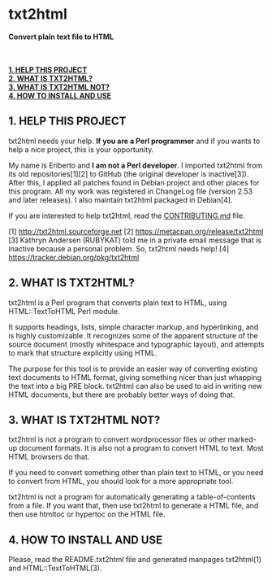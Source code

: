 # txt2html
**Convert plain text file to HTML**


<br><br>
**[1. HELP THIS PROJECT](https://github.com/Francicoria/txt2html/blob/master/README.md#1-help-this-project)**<br>
**[2. WHAT IS TXT2HTML?](https://github.com/Francicoria/txt2html/blob/master/README.md#2-what-is-txt2html)**<br>
**[3. WHAT IS TXT2HTML NOT?](https://github.com/Francicoria/txt2html/blob/master/README.md#3-what-is-txt2html-not)**<br>
**[4. HOW TO INSTALL AND USE](https://github.com/Francicoria/txt2html/blob/master/README.md#4-how-to-install-and-use)**<br>



## 1. HELP THIS PROJECT

txt2html needs your help. **If you are a Perl programmer** and if you wants
to help a nice project, this is your opportunity.

My name is Eriberto and **I am not a Perl developer**. I imported txt2html
from its old repositories[1][2] to GitHub (the original developer is
inactive[3]). After this, I applied all patches found in Debian project and
other places for this program. All my work was registered in ChangeLog
file (version 2.53 and later releases). I also maintain txt2html packaged in
Debian[4].

If you are interested to help txt2html, read the [CONTRIBUTING.md](CONTRIBUTING.md) file.

[1] http://txt2html.sourceforge.net
[2] https://metacpan.org/release/txt2html
[3] Kathryn Andersen (RUBYKAT) told me in a private email message that is
    inactive because a personal problem. So, txt2html needs help!
[4] https://tracker.debian.org/pkg/txt2html


## 2. WHAT IS TXT2HTML?


txt2html is a Perl program that converts plain text to HTML, using
HTML::TextToHTML Perl module.

It supports headings, lists, simple character markup, and hyperlinking, and
is highly customizable. It recognizes some of the apparent structure of the
source document (mostly whitespace and typographic layout), and attempts to
mark that structure explicitly using HTML.

The purpose for this tool is to provide an easier way of converting existing
text documents to HTML format, giving something nicer than just whapping the
text into a big PRE block. txt2html can also be used to aid in writing new
HTML documents, but there are probably better ways of doing that.


## 3. WHAT IS TXT2HTML NOT?


txt2html is not a program to convert wordprocessor files or other marked-up
document formats. It is also not a program to convert HTML to text. Most HTML
browsers do that.

If you need to convert something other than plain text to HTML, or you need to
convert from HTML, you should look for a more appropriate tool.

txt2html is not a program for automatically generating a table-of-contents from
a file. If you want that, then use txt2html to generate a HTML file, and then
use htmltoc or hypertoc on the HTML file.

## 4. HOW TO INSTALL AND USE


Please, read the README.txt2html file and generated manpages txt2html(1) and
HTML::TextToHTML(3).
